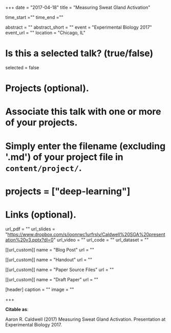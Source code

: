 +++
date = "2017-04-18"
title = "Measuring Sweat Gland Activation"

time_start =""
time_end =""

abstract = ""
abstract_short = ""
event = "Experimental Biology 2017"
event_url = ""
location = "Chicago, IL"
# Is this a selected talk? (true/false)
selected = false

# Projects (optional).
#   Associate this talk with one or more of your projects.
#   Simply enter the filename (excluding '.md') of your project file in `content/project/`.
# projects = ["deep-learning"]

# Links (optional).
url_pdf = ""
url_slides = "https://www.dropbox.com/s/joonrwc1urfrsly/Caldwell%20SGA%20presentation%20v3.pptx?dl=0"
url_video = ""
url_code = ""
url_dataset = ""


[[url_custom]]
  name = "Blog Post"
  url = ""

  [[url_custom]]
    name = "Handout"
    url = ""

  [[url_custom]]
    name = "Paper Source Files"
    url = ""

  [[url_custom]]
    name = "Draft Paper"
    url = ""

[header]
  caption = ""
  image = ""

+++

**Citable as**:

Aaron R. Caldwell (2017) Measuring Sweat Gland Activation. Presentation at Experimental Biology 2017.
